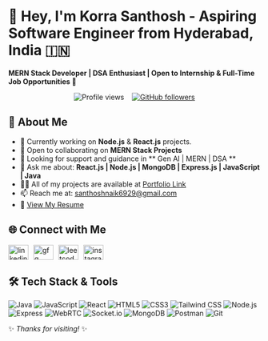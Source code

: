 # 👋 Hey, I'm Korra Santhosh - Aspiring Software Engineer from Hyderabad, India 🇮🇳  
**MERN Stack Developer | DSA Enthusiast | Open to Internship & Full-Time Job Opportunities 🚀**

<p align="center">
  <img src="https://komarev.com/ghpvc/?username=chowhan123&label=Profile%20views&color=0e75b6&style=flat" alt="Profile views" />
  &nbsp;&nbsp;
  <a href="https://github.com/chowhan123" target="_blank" rel="noopener noreferrer">
    <img src="https://img.shields.io/github/followers/chowhan123?label=Follow&style=social" alt="GitHub followers" />
  </a>
</p>


## 🚀 About Me

- 🧪 Currently working on **Node.js** & **React.js** projects.
- 👯 Open to collaborating on **MERN Stack Projects**
- 🤝 Looking for support and guidance in ** Gen AI | MERN | DSA **
- 💬 Ask me about: **React.js | Node.js | MongoDB | Express.js | JavaScript | Java**
- 👨‍💻 All of my projects are available at [Portfolio Link](https://my-portfolio-8huu.onrender.com/)
- 📫 Reach me at: [santhoshnaik6929@gmail.com](mailto:santhoshnaik6929@gmail.com)
- 📄 [View My Resume](https://drive.google.com/file/d/1vQKCslQuMG-ZS23LfzWRG0cduw5fNJi4/view?usp=drive_link)


## 🌐 Connect with Me

<p align="left" style="display: flex; gap: 10px;">

  <!-- LinkedIn -->
  <a href="https://www.linkedin.com/in/santhosh-chauhan/" target="_blank" rel="noreferrer">
    <img align="center" src="https://raw.githubusercontent.com/rahuldkjain/github-profile-readme-generator/master/src/images/icons/Social/linked-in-alt.svg"   alt="linkedin" height="30" width="40" />
  </a>
  
  <!-- GeeksforGeeks -->
  <a href="https://www.geeksforgeeks.org/user/santhoshacme/" target="_blank" rel="noreferrer">
    <img align="center" src="https://raw.githubusercontent.com/rahuldkjain/github-profile-readme-generator/master/src/images/icons/Social/geeks-for-geeks.svg" alt="gfg" height="30" width="40" />
  </a>
  
  <!-- LeetCode -->
  <a href="https://leetcode.com/u/santhoshnaik218/" target="_blank" rel="noreferrer">
    <img align="center" src="https://raw.githubusercontent.com/rahuldkjain/github-profile-readme-generator/master/src/images/icons/Social/leet-code.svg" alt="leetcode" height="30" width="40" />
  </a>
  
  <!-- Instagram -->
  <a href="https://www.instagram.com/_santuuuuuu/" target="_blank" rel="noreferrer">
    <img align="center" src="https://raw.githubusercontent.com/rahuldkjain/github-profile-readme-generator/master/src/images/icons/Social/instagram.svg" alt="instagram" height="30" width="40" />
  </a>

</p>


## 🛠️ Tech Stack & Tools

![Java](https://img.shields.io/badge/-Java-007396?style=flat&logo=java&logoColor=white)
![JavaScript](https://img.shields.io/badge/-JavaScript-F7DF1E?style=flat&logo=javascript&logoColor=black)
![React](https://img.shields.io/badge/-React-61DAFB?style=flat&logo=react&logoColor=black)
![HTML5](https://img.shields.io/badge/-HTML5-E34F26?style=flat&logo=html5&logoColor=white)
![CSS3](https://img.shields.io/badge/-CSS3-1572B6?style=flat&logo=css3&logoColor=white)
![Tailwind CSS](https://img.shields.io/badge/-TailwindCSS-06B6D4?style=flat&logo=tailwindcss&logoColor=white)
![Node.js](https://img.shields.io/badge/-Node.js-339933?style=flat&logo=nodedotjs&logoColor=white)
![Express](https://img.shields.io/badge/-Express-000000?style=flat&logo=express&logoColor=white)
![WebRTC](https://img.shields.io/badge/-WebRTC-0052cc?style=flat&logo=webrtc&logoColor=white)
![Socket.io](https://img.shields.io/badge/-Socket.io-010101?style=flat&logo=socket-dot-io&logoColor=white)
![MongoDB](https://img.shields.io/badge/-MongoDB-47A248?style=flat&logo=mongodb&logoColor=white)
![Postman](https://img.shields.io/badge/-Postman-FF6C37?style=flat&logo=postman&logoColor=white)
![Git](https://img.shields.io/badge/-Git-F05032?style=flat&logo=git&logoColor=white)



✨ _Thanks for visiting!_ ✨
